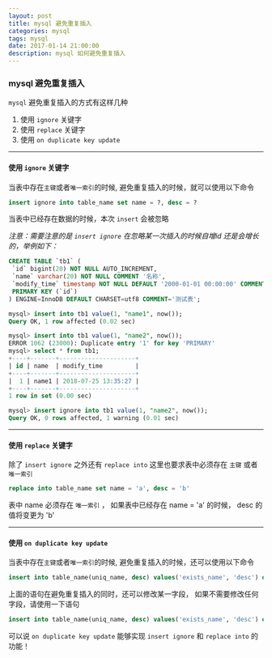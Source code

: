 ```yaml
---
layout: post
title: mysql 避免重复插入
categories: mysql
tags: mysql
date: 2017-01-14 21:00:00
description: mysql 如何避免重复插入
---
```


### mysql 避免重复插入

`mysql` 避免重复插入的方式有这样几种

1. 使用 `ignore` 关键字
2. 使用 `replace` 关键字
3. 使用 `on duplicate key update`

-------

#### 使用 `ignore` 关键字

当表中存在`主键`或者`唯一索引`的时候, 避免重复插入的时候，就可以使用以下命令

```sql
insert ignore into table_name set name = ?, desc = ?
```

当表中已经存在数据的时候，本次 `insert` 会被忽略

*注意：需要注意的是 `insert ignore` 在忽略某一次插入的时候自增id 还是会增长的，举例如下：*
```sql
CREATE TABLE `tb1` (
 `id` bigint(20) NOT NULL AUTO_INCREMENT,
 `name` varchar(20) NOT NULL COMMENT '名称',
 `modify_time` timestamp NOT NULL DEFAULT '2000-01-01 00:00:00' COMMENT '修改时间',
 PRIMARY KEY (`id`)
) ENGINE=InnoDB DEFAULT CHARSET=utf8 COMMENT='测试表';
```

```SQL
mysql> insert into tb1 value(1, "name1", now());
Query OK, 1 row affected (0.02 sec)

mysql> insert into tb1 value(1, "name2", now());
ERROR 1062 (23000): Duplicate entry '1' for key 'PRIMARY'
mysql> select * from tb1;
+----+-------+---------------------+
| id | name  | modify_time         |
+----+-------+---------------------+
|  1 | name1 | 2018-07-25 13:35:27 |
+----+-------+---------------------+
1 row in set (0.00 sec)

mysql> insert ignore into tb1 value(1, "name2", now());
Query OK, 0 rows affected, 1 warning (0.01 sec)
```

--------

#### 使用 `replace` 关键字

除了 `insert ignore` 之外还有 `replace into` 这里也要求表中必须存在 `主键` 或者 `唯一索引`


```sql
replace into table_name set name = 'a', desc = 'b'
```

表中 name 必须存在 `唯一索引` ， 如果表中已经存在 name = 'a' 的时候， desc 的值将变更为 'b'

--------

#### 使用 `on duplicate key update`

当表中存在`主键`或者`唯一索引`的时候, 避免重复插入的时候，还可以使用以下命令

```sql
insert into table_name(uniq_name, desc) values('exists_name', 'desc') on duplicate key on update count = count+1;
```

上面的语句在避免重复插入的同时，还可以修改某一字段， 如果不需要修改任何字段，请使用一下语句

```sql
insert into table_name(uniq_name, desc) values('exists_name', 'desc') on duplicate key on update desc = desc;
```

可以说 `on duplicate key update` 能够实现 `insert ignore` 和 `replace into` 的功能！
